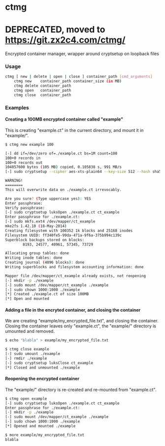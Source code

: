 ctmg
====

# DEPRECATED, moved to https://git.zx2c4.com/ctmg/

Encrypted container manager, wrapper around cryptsetup on loopback files

### Usage

```bash
ctmg [ new | delete | open | close ] container_path [cmd_arguments]
    ctmg new	container_path container_size (in MB)
    ctmg delete	container_path
    ctmg open	container_path
    ctmg close	container_path
```

### Examples

#### Creating a 100MB encrypted container called "example"

This is creating "example.ct" in the current directory, and mount it in "example/".

```bash
$ ctmg new example 100

[-] dd if=/dev/zero of=./example.ct bs=1M count=100
100+0 records in
100+0 records out
104857600 bytes (105 MB) copied, 0.105838 s, 991 MB/s
[-] sudo cryptsetup --cipher aes-xts-plain64 --key-size 512 --hash sha512 --iter-time 5000 --use-random --verify-passphrase luksFormat ./example.ct

WARNING!
========
This will overwrite data on ./example.ct irrevocably.

Are you sure? (Type uppercase yes): YES
Enter passphrase: 
Verify passphrase: 
[-] sudo cryptsetup luksOpen ./example.ct ct_example
Enter passphrase for ./example.ct: 
[-] sudo mkfs.ext4 /dev/mapper/ct_example
mke2fs 1.42.10 (18-May-2014)
Creating filesystem with 100352 1k blocks and 25168 inodes
Filesystem UUID: ff340fe5-99da-471a-9f6a-375b994c139c
Superblock backups stored on blocks: 
        8193, 24577, 40961, 57345, 73729

Allocating group tables: done                            
Writing inode tables: done                            
Creating journal (4096 blocks): done
Writing superblocks and filesystem accounting information: done 

Mapper file /dev/mapper/ct_example already exists, not reopening
[-] mkdir -p ./example
[-] sudo mount /dev/mapper/ct_example ./example
[-] sudo chown 1000:1000 ./example
[*] Created ./example.ct of size 100MB
[*] Open and mounted
```

#### Adding a file in the encryted container, and closing the container

We are creating "example/my_encrypted_file.txt", and closing the container.
Closing the container leaves only "example.ct", the "example/" directory is umounted and removed.

```bash
$ echo "blabla" > example/my_encrypted_file.txt

$ ctmg close example
[-] sudo umount ./example
[-] rmdir ./example
[-] sudo cryptsetup luksClose ct_example
[*] Closed and unmounted ./example
```

#### Reopening the encrypted container

The "example/" directory is re-created and re-mounted from "example.ct".

```bash
$ ctmg open example
[-] sudo cryptsetup luksOpen ./example.ct ct_example
Enter passphrase for ./example.ct: 
[-] mkdir -p ./example
[-] sudo mount /dev/mapper/ct_example ./example
[-] sudo chown 1000:1000 ./example
[*] Opened and mounted ./example

$ more example/my_encrypted_file.txt 
blabla
```
